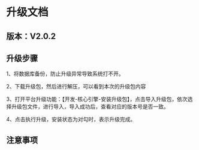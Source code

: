 # 升级文档
## 版本：V2.0.2
## 升级步骤
1、将数据库备份，防止升级异常导致系统打不开。

2、下载升级包，然后进行解压，可以看到本次的升级包内容

3、打开平台升级功能：【开发-核心引擎-安装升级包】，点击导入升级包，依次选择升级包文件，进行导入，导入成功后，查看对应的版本号是否一致。

4、点击执行升级，安装状态为对勾时，表示升级完成。

## 注意事项